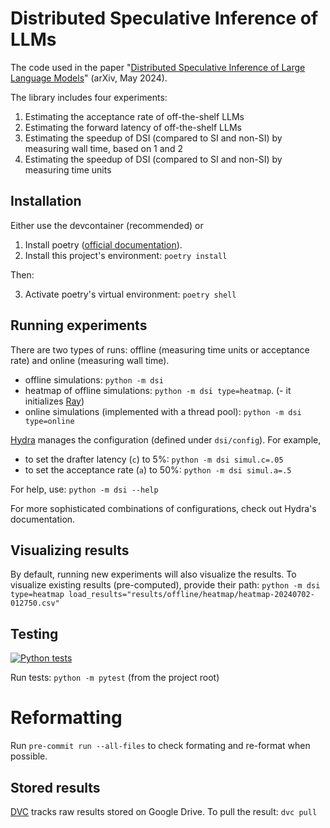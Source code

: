 # Distributed Speculative Inference of LLMs

The code used in the paper "[Distributed Speculative Inference of Large Language Models](https://arxiv.org/abs/2405.14105)" (arXiv, May 2024).

The library includes four experiments:
1. Estimating the acceptance rate of off-the-shelf LLMs
2. Estimating the forward latency of off-the-shelf LLMs
3. Estimating the speedup of DSI (compared to SI and non-SI) by measuring wall time, based on 1 and 2
4. Estimating the speedup of DSI (compared to SI and non-SI) by measuring time units

## Installation

Either use the devcontainer (recommended) or

1. Install poetry ([official documentation](https://python-poetry.org/docs/#installation)).
2. Install this project's environment: `poetry install`

Then:

3. Activate poetry's virtual environment: `poetry shell`

## Running experiments

There are two types of runs: offline (measuring time units or acceptance rate) and online (measuring wall time).

- offline simulations: `python -m dsi`
- heatmap of offline simulations: `python -m dsi type=heatmap`. (- it initializes [Ray](https://docs.ray.io/en/latest/ray-core/walkthrough.html))
- online simulations (implemented with a thread pool): `python -m dsi type=online`

[Hydra](https://hydra.cc/docs/intro/) manages the configuration (defined under `dsi/config`). For example,
- to set the drafter latency (`c`) to 5%: `python -m dsi simul.c=.05`
- to set the acceptance rate (`a`) to 50%:
`python -m dsi simul.a=.5`

For help, use:
`python -m dsi --help`

For more sophisticated combinations of configurations, check out Hydra's documentation.

## Visualizing results

By default, running new experiments will also visualize the results. To visualize existing results (pre-computed), provide their path: `python -m dsi type=heatmap load_results="results/offline/heatmap/heatmap-20240702-012750.csv"`

## Testing

[![Python tests](https://github.com/keyboardAnt/distributed-speculative-inference/actions/workflows/python-tests.yaml/badge.svg)](https://github.com/keyboardAnt/distributed-speculative-inference/actions/workflows/python-tests.yaml)

Run tests: `python -m pytest` (from the project root)

# Reformatting

Run `pre-commit run --all-files` to check formating and re-format when possible.

## Stored results

[DVC](https://dvc.org/doc) tracks raw results stored on Google Drive. To pull the result: `dvc pull`
